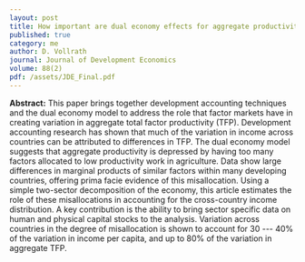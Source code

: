 ```yaml
---
layout: post
title: How important are dual economy effects for aggregate productivity?
published: true
category: me
author: D. Vollrath
journal: Journal of Development Economics
volume: 88(2)
pdf: /assets/JDE_Final.pdf
---
```


**Abstract:** This paper brings together development accounting techniques and the dual economy model to address the role that factor markets have in creating variation in aggregate total factor productivity (TFP). Development accounting research has shown that much of the variation in income across countries can be attributed to differences in TFP. The dual economy model suggests that aggregate productivity is depressed by having too many factors allocated to low productivity work in agriculture. Data show large differences in marginal products of similar factors within many developing countries, offering prima facie evidence of this misallocation. Using a simple two-sector decomposition of the economy, this article estimates the role of these misallocations in accounting for the cross-country income distribution. A key contribution is the ability to bring sector specific data on human and physical capital stocks to the analysis. Variation across countries in the degree of misallocation is shown to account for 30 --- 40\% of the variation in income per capita, and up to 80\% of the variation in aggregate TFP.